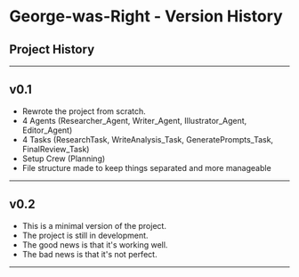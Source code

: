 # George-was-Right - Version History

## Project History

---

## v0.1

- Rewrote the project from scratch.
- 4 Agents (Researcher_Agent, Writer_Agent, Illustrator_Agent, Editor_Agent)
- 4 Tasks (ResearchTask, WriteAnalysis_Task, GeneratePrompts_Task, FinalReview_Task)
- Setup Crew (Planning)
- File structure made to keep things separated and more manageable
  
---

## v0.2

- This is a minimal version of the project.
- The project is still in development.
- The good news is that it's working well.
- The bad news is that it's not perfect.

---
